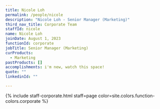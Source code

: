 ```yaml
---
title: Nicole Loh
permalink: /people/nicole
description: "Nicole Loh - Senior Manager (Marketing)"
third_nav_title: Corporate Team
staffId: nicole
name: Nicole Loh
joinDate: August 1, 2023
functionId: corporate
jobTitle: Senior Manager (Marketing)
curProducts:
  - Marketing
pastProducts: []
accomplishments: i'm new, watch this space!
quote: ""
linkedinId: ""

---
```


{% include staff-corporate.html staff=page color=site.colors.function-colors.corporate %}
